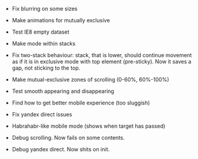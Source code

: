 * Fix blurring on some sizes

* Make animations for mutually exclusive

* Test IE8 empty dataset

* Make mode within stacks

* Fix two-stack behaviour: stack, that is lower, should continue movement as if it is in exclusive mode with top element (pre-sticky). Now it saves a gap, not sticking to the top.

* Make mutual-exclusive zones of scrolling (0-60%, 60%-100%)
* Test smooth appearing and disappearing

* Find how to get better mobile experience (too sluggish)

* Fix yandex direct issues

* Habrahabr-like mobile mode (shows when target has passed)

* Debug scrolling. Now fails on some contents.
* Debug yandex direct. Now shits on init.